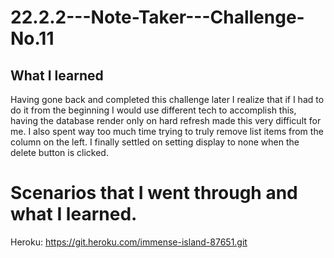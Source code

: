 # 22.2.2---Note-Taker---Challenge-No.11

## What I learned

Having gone back and completed this challenge later I realize that if I had to do it from the beginning I would use different tech to accomplish this, having the database render only on hard refresh made this very difficult for me. I also spent way too much time trying to truly remove list items from the column 
on the left. I finally settled on setting display to none when the delete button is clicked. 

# Scenarios that I went through and what I learned.












Heroku: https://git.heroku.com/immense-island-87651.git 



